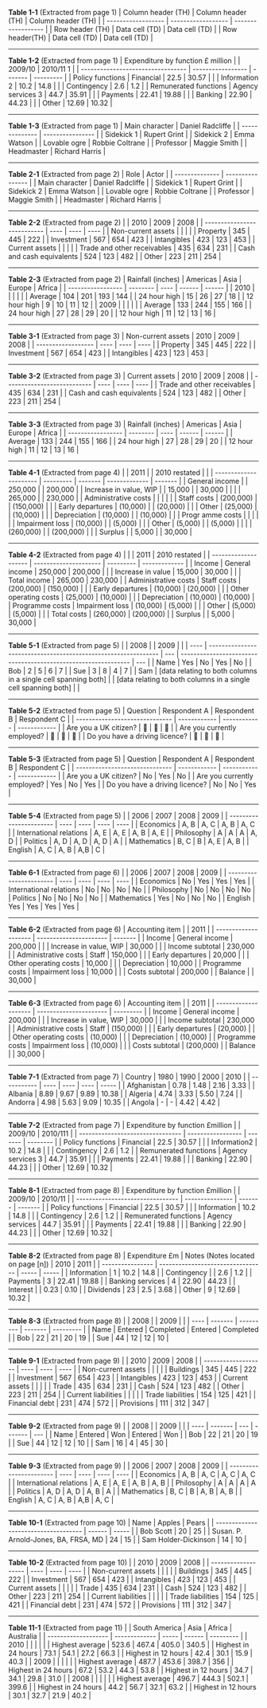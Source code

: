 
**Table 1-1** (Extracted from page 1)
| Column header (TH) | Column header (TH) | Column header (TH) |
| ------------------ | ------------------ | ------------------ |
| Row header (TH)    | Data cell (TD)     | Data cell (TD)     |
| Row header(TH)     | Data cell (TD)     | Data cell (TD)     |

---


**Table 1-2** (Extracted from page 1)
| Expenditure by function £ million |                   | 2009/10 | 2010/11 1 |
| --------------------------------- | ----------------- | ------- | --------- |
| Policy functions                  | Financial         | 22.5    | 30.57     |
|                                   | Information 2     | 10.2    | 14.8      |
|                                   | Contingency       | 2.6     | 1.2       |
| Remunerated functions             | Agency services 3 | 44.7    | 35.91     |
|                                   | Payments          | 22.41   | 19.88     |
|                                   | Banking           | 22.90   | 44.23     |
|                                   | Other             | 12.69   | 10.32     |

---


**Table 1-3** (Extracted from page 1)
| Main character | Daniel Radcliffe |
| -------------- | ---------------- |
| Sidekick 1     | Rupert Grint     |
| Sidekick 2     | Emma Watson      |
| Lovable ogre   | Robbie Coltrane  |
| Professor      | Maggie Smith     |
| Headmaster     | Richard Harris   |

---


**Table 2-1** (Extracted from page 2)
| Role           | Actor            |
| -------------- | ---------------- |
| Main character | Daniel Radcliffe |
| Sidekick 1     | Rupert Grint     |
| Sidekick 2     | Emma Watson      |
| Lovable ogre   | Robbie Coltrane  |
| Professor      | Maggie Smith     |
| Headmaster     | Richard Harris   |

---


**Table 2-2** (Extracted from page 2)
|                             | 2010 | 2009 | 2008 |
| --------------------------- | ---- | ---- | ---- |
| Non-current assets          |      |      |      |
| Property                    | 345  | 445  | 222  |
| Investment                  | 567  | 654  | 423  |
| Intangibles                 | 423  | 123  | 453  |
| Current assets              |      |      |      |
| Trade and other receivables | 435  | 634  | 231  |
| Cash and cash equivalents   | 524  | 123  | 482  |
| Other                       | 223  | 211  | 254  |

---


**Table 2-3** (Extracted from page 2)
| Rainfall (inches) | Americas | Asia | Europe | Africa |
| ----------------- | -------- | ---- | ------ | ------ |
| 2010              |          |      |        |        |
| Average           | 104      | 201  | 193    | 144    |
| 24 hour high      | 15       | 26   | 27     | 18     |
| 12 hour high      | 9        | 10   | 11     | 12     |
| 2009              |          |      |        |        |
| Average           | 133      | 244  | 155    | 166    |
| 24 hour high      | 27       | 28   | 29     | 20     |
| 12 hour high      | 11       | 12   | 13     | 16     |

---


**Table 3-1** (Extracted from page 3)
| Non-current assets | 2010 | 2009 | 2008 |
| ------------------ | ---- | ---- | ---- |
| Property           | 345  | 445  | 222  |
| Investment         | 567  | 654  | 423  |
| Intangibles        | 423  | 123  | 453  |

---


**Table 3-2** (Extracted from page 3)
| Current assets              | 2010 | 2009 | 2008 |
| --------------------------- | ---- | ---- | ---- |
| Trade and other receivables | 435  | 634  | 231  |
| Cash and cash equivalents   | 524  | 123  | 482  |
| Other                       | 223  | 211  | 254  |

---


**Table 3-3** (Extracted from page 3)
| Rainfall (inches) | Americas | Asia | Europe | Africa |
| ----------------- | -------- | ---- | ------ | ------ |
| Average           | 133      | 244  | 155    | 166    |
| 24 hour high      | 27       | 28   | 29     | 20     |
| 12 hour high      | 11       | 12   | 13     | 16     |

---


**Table 4-1** (Extracted from page 4)
|                        | 2011      |         | 2010 restated |         |
| ---------------------- | --------- | ------- | ------------- | ------- |
| General income         |           | 250,000 |               | 200,000 |
| Increase in value, WIP |           | 15,000  |               | 30,000  |
|                        |           | 265,000 |               | 230,000 |
| Administrative costs   |           |         |               |         |
| Staff costs            | (200,000) |         | (150,000)     |         |
| Early departures       | (10,000)  |         | (20,000)      |         |
| Other                  | (25,000)  |         | (10,000)      |         |
| Depreciation           | (10,000)  |         | (10,000)      |         |
| Progr amme costs       |           |         |               |         |
| Impairment loss        | (10,000)  |         | (5,000)       |         |
| Other                  | (5,000)   |         | (5,000)       |         |
|                        | (260,000) |         | (200,000)     |         |
| Surplus                |           | 5,000   |               | 30,000  |

---


**Table 4-2** (Extracted from page 4)
|                      |                       | 2011      | 2010 restated |
| -------------------- | --------------------- | --------- | ------------- |
| Income               | General income        | 250,000   | 200,000       |
|                      | Increase in value     | 15,000    | 30,000        |
|                      | Total income          | 265,000   | 230,000       |
| Administrative costs | Staff costs           | (200,000) | (150,000)     |
|                      | Early departures      | (10,000)  | (20,000)      |
|                      | Other operating costs | (25,000)  | (10,000)      |
|                      | Depreciation          | (10,000)  | (10,000)      |
| Programme costs      | Impairment loss       | (10,000)  | (5,000)       |
|                      | Other                 | (5,000)   | (5,000)       |
|                      | Total costs           | (260,000) | (200,000)     |
| Surplus              |                       | 5,000     | 30,000        |

---


**Table 5-1** (Extracted from page 5)
|      | 2008                                                           |    | 2009                                                           |    |
| ---- | -------------------------------------------------------------- | --- | -------------------------------------------------------------- | --- |
| Name | Yes                                                            | No | Yes                                                            | No |
| Bob  | 2                                                              | 5  | 6                                                              | 7  |
| Sue  | 3                                                              | 8  | 4                                                              | 7  |
| Sam  | [data relating to both columns in a single cell spanning both] |    | [data relating to both columns in a single cell spanning both] |    |

---


**Table 5-2** (Extracted from page 5)
| Question                       | Respondent A | Respondent B | Respondent C |
| ------------------------------ | ------------ | ------------ | ------------ |
| Are you a UK citizen?          |             |             |             |
| Are you currently employed?    |             |             |             |
| Do you have a driving licence? |             |             |             |

---


**Table 5-3** (Extracted from page 5)
| Question                       | Respondent A | Respondent B | Respondent C |
| ------------------------------ | ------------ | ------------ | ------------ |
| Are you a UK citizen?          | No           | Yes          | No           |
| Are you currently employed?    | Yes          | No           | Yes          |
| Do you have a driving licence? | No           | No           | Yes          |

---


**Table 5-4** (Extracted from page 5)
|                         | 2006 | 2007 | 2008 | 2009 |
| ----------------------- | ---- | ---- | ---- | ---- |
| Economics               | A, B | A, C | A, B | A, C |
| International relations | A, E | A, E | A, B | A, E |
| Philosophy              | A    | A    | A    | A, D |
| Politics                | A, D | A, D | A, D | A    |
| Mathematics             | B, C | B    | A, E | A, B |
| English                 | A, C | A, B | A,B  | C    |

---


**Table 6-1** (Extracted from page 6)
|                         | 2006 | 2007 | 2008 | 2009 |
| ----------------------- | ---- | ---- | ---- | ---- |
| Economics               | No   | Yes  | Yes  | Yes  |
| International relations | No   | No   | No   | No   |
| Philosophy              | No   | No   | No   | No   |
| Politics                | No   | No   | No   | No   |
| Mathematics             | Yes  | No   | No   | No   |
| English                 | Yes  | Yes  | Yes  | Yes  |

---


**Table 6-2** (Extracted from page 6)
| Accounting item      |                        | 2011    |
| -------------------- | ---------------------- | ------- |
| Income               | General income         | 200,000 |
|                      | Increase in value, WIP | 30,000  |
|                      | Income subtotal        | 230,000 |
| Administrative costs | Staff                  | 150,000 |
|                      | Early departures       | 20,000  |
|                      | Other operating costs  | 10,000  |
|                      | Depreciation           | 10,000  |
| Programme costs      | Impairment loss        | 10,000  |
|                      | Costs subtotal         | 200,000 |
| Balance              |                        | 30,000  |

---


**Table 6-3** (Extracted from page 6)
| Accounting item      |                        | 2011      |
| -------------------- | ---------------------- | --------- |
| Income               | General income         | 200,000   |
|                      | Increase in value, WIP | 30,000    |
|                      | Income subtotal        | 230,000   |
| Administrative costs | Staff                  | (150,000) |
|                      | Early departures       | (20,000)  |
|                      | Other operating costs  | (10,000)  |
|                      | Depreciation           | (10,000)  |
| Programme costs      | Impairment loss        | (10,000)  |
|                      | Costs subtotal         | (200,000) |
| Balance              |                        | 30,000    |

---


**Table 7-1** (Extracted from page 7)
| Country     | 1980 | 1990 | 2000 | 2010  |
| ----------- | ---- | ---- | ---- | ----- |
| Afghanistan | 0.78 | 1.48 | 2.16 | 3.33  |
| Albania     | 8.89 | 9.67 | 9.89 | 10.38 |
| Algeria     | 4.74 | 3.33 | 5.50 | 7.24  |
| Andorra     | 4.98 | 5.63 | 9.09 | 10.35 |
| Angola      | -    | -    | 4.42 | 4.42  |

---


**Table 7-2** (Extracted from page 7)
| Expenditure by function £million |                   | 2009/10 | 2010/111 |
| -------------------------------- | ----------------- | ------- | -------- |
| Policy functions                 | Financial         | 22.5    | 30.57    |
|                                  | Information2      | 10.2    | 14.8     |
|                                  | Contingency       | 2.6     | 1.2      |
| Remunerated functions            | Agency services 3 | 44.7    | 35.91    |
|                                  | Payments          | 22.41   | 19.88    |
|                                  | Banking           | 22.90   | 44.23    |
|                                  | Other             | 12.69   | 10.32    |

---


**Table 8-1** (Extracted from page 8)
| Expenditure by function £million |                 | 2009/10 | 2010/11 |
| -------------------------------- | --------------- | ------- | ------- |
| Policy functions                 | Financial       | 22.5    | 30.57   |
|                                  | Information     | 10.2    | 14.8    |
|                                  | Contingency     | 2.6     | 1.2     |
| Remunerated functions            | Agency services | 44.7    | 35.91   |
|                                  | Payments        | 22.41   | 19.88   |
|                                  | Banking         | 22.90   | 44.23   |
|                                  | Other           | 12.69   | 10.32   |

---


**Table 8-2** (Extracted from page 8)
| Expenditure £m   | Notes (Notes located on page [n]) | 2010  | 2011  |
| ---------------- | --------------------------------- | ----- | ----- |
| Information      | 1                                 | 10.2  | 14.8  |
| Contingency      |                                   | 2.6   | 1.2   |
| Payments         | 3                                 | 22.41 | 19.88 |
| Banking services | 4                                 | 22.90 | 44.23 |
| Interest         |                                   | 0.23  | 0.10  |
| Dividends        | 23                                | 2.5   | 3.68  |
| Other            | 9                                 | 12.69 | 10.32 |

---


**Table 8-3** (Extracted from page 8)
|      | 2008    |           | 2009    |           |
| ---- | ------- | --------- | ------- | --------- |
| Name | Entered | Completed | Entered | Completed |
| Bob  | 22      | 21        | 20      | 19        |
| Sue  | 44      | 12        | 12      | 10        |

---


**Table 9-1** (Extracted from page 9)
|                     | 2010 | 2009 | 2008 |
| ------------------- | ---- | ---- | ---- |
| Non-current assets  |      |      |      |
| Buildings           | 345  | 445  | 222  |
| Investment          | 567  | 654  | 423  |
| Intangibles         | 423  | 123  | 453  |
| Current assets      |      |      |      |
| Trade               | 435  | 634  | 231  |
| Cash                | 524  | 123  | 482  |
| Other               | 223  | 211  | 254  |
| Current liabilities |      |      |      |
| Trade liabilities   | 154  | 125  | 421  |
| Financial debt      | 231  | 474  | 572  |
| Provisions          | 111  | 312  | 347  |

---


**Table 9-2** (Extracted from page 9)
|      | 2008    |     | 2009    |     |
| ---- | ------- | --- | ------- | --- |
| Name | Entered | Won | Entered | Won |
| Bob  | 22      | 21  | 20      | 19  |
| Sue  | 44      | 12  | 12      | 10  |
| Sam  | 16      | 4   | 45      | 30  |

---


**Table 9-3** (Extracted from page 9)
|                         | 2006 | 2007 | 2008 | 2009 |
| ----------------------- | ---- | ---- | ---- | ---- |
| Economics               | A, B | A, C | A, C | A, C |
| International relations | A, E | A, E | A, B | A, B |
| Philosophy              | A    | A    | A    | A    |
| Politics                | A, D | A, D | A, B | A    |
| Mathematics             | B, C | B    | A, B | A, B |
| English                 | A, C | A, B | A,B  | A, C |

---


**Table 10-1** (Extracted from page 10)
| Name                                 | Apples | Pears |
| ------------------------------------ | ------ | ----- |
| Bob Scott                            | 20     | 25    |
| Susan. P. Arnold-Jones, BA, FRSA, MD | 24     | 15    |
| Sam Holder-Dickinson                 | 14     | 10    |

---


**Table 10-2** (Extracted from page 10)
|                     | 2010 | 2009 | 2008 |
| ------------------- | ---- | ---- | ---- |
| Non-current assets  |      |      |      |
| Buildings           | 345  | 445  | 222  |
| Investment          | 567  | 654  | 423  |
| Intangibles         | 423  | 123  | 453  |
| Current assets      |      |      |      |
| Trade               | 435  | 634  | 231  |
| Cash                | 524  | 123  | 482  |
| Other               | 223  | 211  | 254  |
| Current liabilities |      |      |      |
| Trade liabilities   | 154  | 125  | 421  |
| Financial debt      | 231  | 474  | 572  |
| Provisions          | 111  | 312  | 347  |

---


**Table 11-1** (Extracted from page 11)
|                     | South America | Asia  | Africa | Australia |
| ------------------- | ------------- | ----- | ------ | --------- |
| 2010                |               |       |        |           |
| Highest average     | 523.6         | 467.4 | 405.0  | 340.5     |
| Highest in 24 hours | 73.1          | 54.1  | 27.2   | 66.3      |
| Highest in 12 hours | 42.4          | 30.1  | 15.9   | 40.3      |
| 2009                |               |       |        |           |
| Highest average     | 487.7         | 453.6 | 398.7  | 356       |
| Highest in 24 hours | 67.2          | 53.2  | 44.3   | 53.8      |
| Highest in 12 hours | 34.7          | 34.1  | 29.8   | 31.0      |
| 2008                |               |       |        |           |
| Highest average     | 496.7         | 444.3 | 502.1  | 399.6     |
| Highest in 24 hours | 44.2          | 56.7  | 32.1   | 63.2      |
| Highest in 12 hours | 30.1          | 32.7  | 21.9   | 40.2      |
